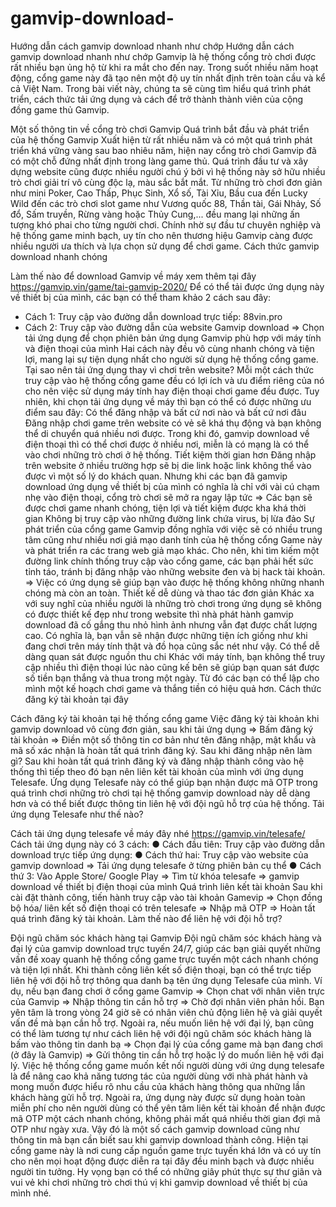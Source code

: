 # gamvip-download-
Hướng dẫn cách gamvip download nhanh như chớp
Hướng dẫn cách gamvip download nhanh như chớp
Gamvip là hệ thống cổng trò chơi được rất nhiều bạn ủng hộ từ khi ra mắt cho đến nay. Trong suốt nhiều năm hoạt động, cổng game này đã tạo nên một độ uy tín nhất định trên toàn cầu và kể cả Việt Nam. Trong bài viết này, chúng ta sẽ cùng tìm hiểu quá trình phát triển, cách thức tải ứng dụng và cách để trở thành thành viên của cộng đồng game thủ Gamvip.
 
Một số thông tin về cổng trò chơi Gamvip
Quá trình bắt đầu và phát triển của hệ thống Gamvip
Xuất hiện từ rất nhiều năm và có một quá trình phát triển khá vững vàng sau bao nhiêu năm, hiện nay cổng trò chơi Gamvip đã có một chỗ đứng nhất định trong làng game thủ.
Quá trình đầu tư và xây dựng website cũng được nhiều người chú ý bởi vì hệ thống này sở hữu nhiều trò chơi giải trí vô cùng độc lạ, màu sắc bắt mắt.
Từ những trò chơi đơn giản như mini Poker, Cao Thấp, Phục Sinh, Xổ số, Tài Xỉu, Bầu cua đến Lucky Wild đến các trò chơi slot game như Vương quốc 88, Thần tài, Gái Nhảy, Số đổ, Sấm truyền, Rừng vàng hoặc Thủy Cung,... đều mang lại những ấn tượng khó phai cho từng người chơi.
Chính nhờ sự đầu tư chuyên nghiệp và hệ thống game minh bạch, uy tín cho nên thương hiệu Gamvip càng được nhiều người ưa thích và lựa chọn sử dụng để chơi game.
Cách thức gamvip download nhanh chóng
 
Làm thế nào để download Gamvip về máy xem thêm tại đây https://gamvip.vin/game/tai-gamvip-2020/
Để có thể tải được ứng dụng này về thiết bị của mình, các bạn có thể tham khảo 2 cách sau đây:
-  Cách 1: Truy cập vào đường dẫn download trực tiếp: 88vin.pro
- Cách 2: Truy cập vào đường dẫn của website Gamvip download => Chọn tải ứng dụng để chọn phiên bản ứng dụng Gamvip phù hợp với máy tính và điện thoại của mình
Hai cách này đều vô cùng nhanh chóng và tiện lợi, mang lại sự tiện dụng nhất cho người sử dụng hệ thống cổng game.
Tại sao nên tải ứng dụng thay vì chơi trên website?
Mỗi một cách thức truy cập vào hệ thống cổng game đều có lợi ích và ưu điểm riêng của nó cho nên việc sử dụng máy tính hay điện thoại chơi game đều được. Tuy nhiên, khi chọn tải ứng dụng về máy thì bạn có thể có được những ưu điểm sau đây:
Có thể đăng nhập và bất cứ nơi nào và bất cứ nơi đâu
Đăng nhập chơi game trên website có vẻ sẽ khá thụ động và bạn không thể di chuyển quá nhiều nơi được. Trong khi đó, gamvip download về điện thoại thì có thể chơi được ở nhiều nơi, miễn là có mạng là có thể vào chơi những trò chơi ở hệ thống.
Tiết kiệm thời gian hơn
Đăng nhập trên website ở nhiều trường hợp sẽ bị die link hoặc link không thể vào được vì một số lý do khách quan.
Nhưng khi các bạn đã gamvip download ứng dụng về thiết bị của mình có nghĩa là chỉ với vài cú chạm nhẹ vào điện thoại, cổng trò chơi sẽ mở ra ngay lập tức => Các bạn sẽ được chơi game nhanh chóng, tiện lợi và tiết kiệm được kha khá thời gian
Không bị truy cập vào những đường link chứa virus, bị lừa đảo
Sự phát triển của cổng game Gamvip đồng nghĩa với việc sẽ có nhiều trung tâm cũng như nhiều nơi giả mạo danh tính của hệ thống cổng Game này và phát triển ra các trang web giả mạo khác.
Cho nên, khi tìm kiếm một đường link chính thống truy cập vào cổng game, các bạn phải hết sức tỉnh táo, tránh bị đăng nhập vào những website đen và bị hack tài khoản.
=> Việc có ứng dụng sẽ giúp bạn vào được hệ thống không những nhanh chóng mà còn an toàn.
Thiết kế dễ dùng và thao tác đơn giản
Khác xa với suy nghĩ của nhiều người là những trò chơi trong ứng dụng sẽ không có được thiết kế đẹp như trong website thì nhà phát hành gamvip download đã cố gắng thu nhỏ hình ảnh nhưng vẫn đạt được chất lượng cao.
Có nghĩa là, bạn vẫn sẽ nhận được những tiện ích giống như khi đang chơi trên máy tính thật và đồ họa cũng sắc nét như vậy.
Có thể dễ dàng quan sát được nguồn thu chi
Khác với máy tính, bạn không thể truy cập nhiều thì điện thoại lúc nào cũng kế bên sẽ giúp bạn quan sát được số tiền bạn thắng và thua trong một ngày. Từ đó các bạn có thể lập cho mình một kế hoạch chơi game và thắng tiền có hiệu quả hơn.
Cách thức đăng ký tài khoản tại đây
 
Cách đăng ký tài khoản tại hệ thống cổng game
Việc đăng ký tài khoản khi gamvip download vô cùng đơn giản, sau khi tải ứng dụng => Bấm đăng ký tài khoản => Điền một số thông tin cơ bản như tên đăng nhập, mật khẩu và mã số xác nhận là hoàn tất quá trình đăng ký.
Sau khi đăng nhập nên làm gì?
Sau khi hoàn tất quá trình đăng ký và đăng nhập thành công vào hệ thống thì tiếp theo đó bạn nên liên kết tài khoản của mình với ứng dụng Telesafe.
Ứng dụng Telesafe này có thể giúp bạn nhận được mã OTP trong quá trình chơi những trò chơi tại hệ thống gamvip download này dễ dàng hơn và có thể biết được thông tin liên hệ với đội ngũ hỗ trợ của hệ thống.
Tải ứng dụng Telesafe như thế nào?
 
Cách tải ứng dụng telesafe về máy đây nhé https://gamvip.vin/telesafe/
Cách tải ứng dụng này có 3 cách:
●	Cách đầu tiên: Truy cập vào đường dẫn download trực tiếp ứng dụng: 
●	Cách thứ hai: Truy cập vào website của gamvip download => Tải ứng dụng telesafe ở từng phiên bản cụ thể
●	Cách thứ 3: Vào Apple Store/ Google Play => Tìm từ khóa telesafe => gamvip download về thiết bị điện thoại của mình
Quá trình liên kết tài khoản
Sau khi cài đặt thành công, tiến hành truy cập vào tài khoản Gamevip => Chọn đồng bộ hóa/ liên kết số điện thoại có trên telesafe => Nhập mã OTP => Hoàn tất quá trình đăng ký tài khoản.
Làm thế nào để liên hệ với đội hỗ trợ?
 
Đội ngũ chăm sóc khách hàng tại Gamvip
Đội ngũ chăm sóc khách hàng và đại lý của gamvip download trực tuyến 24/7, giúp các bạn giải quyết những vấn đề xoay quanh hệ thống cổng game trực tuyến một cách nhanh chóng và tiện lợi nhất.
Khi thành công liên kết số điện thoại, bạn có thể trực tiếp liên hệ với đội hỗ trợ thông qua danh bạ tên ứng dụng Telesafe của mình.
Ví dụ, nếu bạn đang chơi ở cổng game Gamvip => Chọn chat với nhân viên trực của Gamvip => Nhập thông tin cần hỗ trợ => Chờ đợi nhân viên phản hồi.
Bạn yên tâm là trong vòng 24 giờ sẽ có nhân viên chủ động liên hệ và giải quyết vấn đề mà bạn cần hỗ trợ.
Ngoài ra, nếu muốn liên hệ với đại lý, bạn cũng có thể làm tương tự như cách liên hệ với đội ngũ chăm sóc khách hàng là bấm vào thông tin danh bạ => Chọn đại lý của cổng game mà bạn đang chơi (ở đây là Gamvip) => Gửi thông tin cần hỗ trợ hoặc lý do muốn liên hệ với đại lý.
Việc hệ thống cổng game muốn kết nối người dùng với ứng dụng telesafe là để nâng cao khả năng tương tác của người dùng với nhà phát hành và mong muốn được hiểu rõ nhu cầu của khách hàng thông qua những lần khách hàng gửi hỗ trợ.
Ngoài ra, ứng dụng này được sử dụng hoàn toàn miễn phí cho nên người dùng có thể yên tâm liên kết tài khoản để nhận được mã OTP một cách nhanh chóng, không phải mất quá nhiều thời gian đợi mã OTP như ngày xưa.
Vậy đó là một số cách gamvip download cũng như thông tin mà bạn cần biết sau khi gamvip download thành công.
Hiện tại cổng game này là nơi cung cấp nguồn game trực tuyến khá lớn và có uy tín cho nên mọi hoạt động được diễn ra tại đây đều minh bạch và được nhiều người tin tưởng.
Hy vọng bạn có thể có những giây phút thực sự thư giãn và vui vẻ khi chơi những trò chơi thú vị khi gamvip download về thiết bị của mình nhé.
